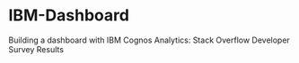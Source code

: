 # IBM-Dashboard
Building a dashboard with IBM Cognos Analytics: Stack Overflow Developer Survey Results

